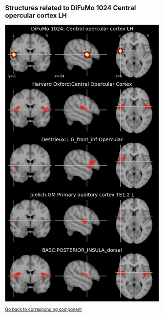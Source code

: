 


## Structures related to DiFuMo 1024 Central opercular cortex LH

![41](41.jpg "Structures related to DiFuMo 1024 Central opercular cortex LH")

[Go back to corresponding component](https://parietal-inria.github.io/DiFuMo/1024/html/41.html)